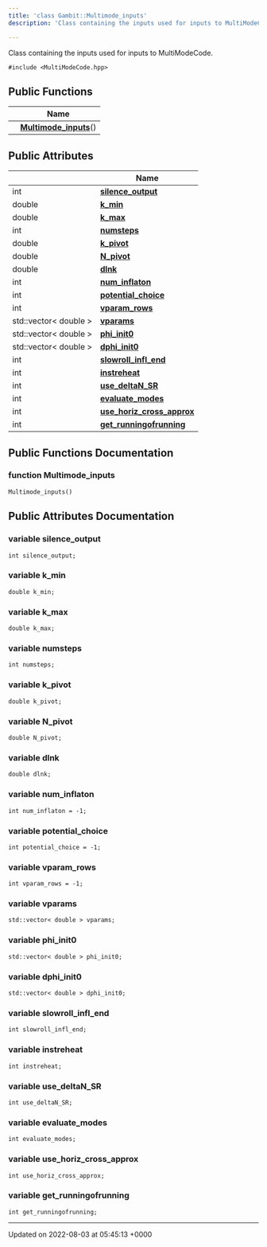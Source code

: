 ```yaml
---
title: 'class Gambit::Multimode_inputs'
description: 'Class containing the inputs used for inputs to MultiModeCode. '

---
```









Class containing the inputs used for inputs to MultiModeCode. 


`#include <MultiModeCode.hpp>`

## Public Functions

|                | Name           |
| -------------- | -------------- |
| | **[Multimode_inputs](/documentation/code/darkbit/classes/classgambit_1_1multimode__inputs/#function-multimode-inputs)**() |

## Public Attributes

|                | Name           |
| -------------- | -------------- |
| int | **[silence_output](/documentation/code/darkbit/classes/classgambit_1_1multimode__inputs/#variable-silence-output)**  |
| double | **[k_min](/documentation/code/darkbit/classes/classgambit_1_1multimode__inputs/#variable-k-min)**  |
| double | **[k_max](/documentation/code/darkbit/classes/classgambit_1_1multimode__inputs/#variable-k-max)**  |
| int | **[numsteps](/documentation/code/darkbit/classes/classgambit_1_1multimode__inputs/#variable-numsteps)**  |
| double | **[k_pivot](/documentation/code/darkbit/classes/classgambit_1_1multimode__inputs/#variable-k-pivot)**  |
| double | **[N_pivot](/documentation/code/darkbit/classes/classgambit_1_1multimode__inputs/#variable-n-pivot)**  |
| double | **[dlnk](/documentation/code/darkbit/classes/classgambit_1_1multimode__inputs/#variable-dlnk)**  |
| int | **[num_inflaton](/documentation/code/darkbit/classes/classgambit_1_1multimode__inputs/#variable-num-inflaton)**  |
| int | **[potential_choice](/documentation/code/darkbit/classes/classgambit_1_1multimode__inputs/#variable-potential-choice)**  |
| int | **[vparam_rows](/documentation/code/darkbit/classes/classgambit_1_1multimode__inputs/#variable-vparam-rows)**  |
| std::vector< double > | **[vparams](/documentation/code/darkbit/classes/classgambit_1_1multimode__inputs/#variable-vparams)**  |
| std::vector< double > | **[phi_init0](/documentation/code/darkbit/classes/classgambit_1_1multimode__inputs/#variable-phi-init0)**  |
| std::vector< double > | **[dphi_init0](/documentation/code/darkbit/classes/classgambit_1_1multimode__inputs/#variable-dphi-init0)**  |
| int | **[slowroll_infl_end](/documentation/code/darkbit/classes/classgambit_1_1multimode__inputs/#variable-slowroll-infl-end)**  |
| int | **[instreheat](/documentation/code/darkbit/classes/classgambit_1_1multimode__inputs/#variable-instreheat)**  |
| int | **[use_deltaN_SR](/documentation/code/darkbit/classes/classgambit_1_1multimode__inputs/#variable-use-deltan-sr)**  |
| int | **[evaluate_modes](/documentation/code/darkbit/classes/classgambit_1_1multimode__inputs/#variable-evaluate-modes)**  |
| int | **[use_horiz_cross_approx](/documentation/code/darkbit/classes/classgambit_1_1multimode__inputs/#variable-use-horiz-cross-approx)**  |
| int | **[get_runningofrunning](/documentation/code/darkbit/classes/classgambit_1_1multimode__inputs/#variable-get-runningofrunning)**  |

## Public Functions Documentation

### function Multimode_inputs

```
Multimode_inputs()
```


## Public Attributes Documentation

### variable silence_output

```
int silence_output;
```


### variable k_min

```
double k_min;
```


### variable k_max

```
double k_max;
```


### variable numsteps

```
int numsteps;
```


### variable k_pivot

```
double k_pivot;
```


### variable N_pivot

```
double N_pivot;
```


### variable dlnk

```
double dlnk;
```


### variable num_inflaton

```
int num_inflaton = -1;
```


### variable potential_choice

```
int potential_choice = -1;
```


### variable vparam_rows

```
int vparam_rows = -1;
```


### variable vparams

```
std::vector< double > vparams;
```


### variable phi_init0

```
std::vector< double > phi_init0;
```


### variable dphi_init0

```
std::vector< double > dphi_init0;
```


### variable slowroll_infl_end

```
int slowroll_infl_end;
```


### variable instreheat

```
int instreheat;
```


### variable use_deltaN_SR

```
int use_deltaN_SR;
```


### variable evaluate_modes

```
int evaluate_modes;
```


### variable use_horiz_cross_approx

```
int use_horiz_cross_approx;
```


### variable get_runningofrunning

```
int get_runningofrunning;
```


-------------------------------

Updated on 2022-08-03 at 05:45:13 +0000
